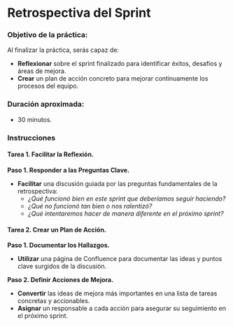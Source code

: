 # Retrospectiva del Sprint

### Objetivo de la práctica:
Al finalizar la práctica, serás capaz de:
- **Reflexionar** sobre el sprint finalizado para identificar éxitos, desafíos y áreas de mejora.
- **Crear** un plan de acción concreto para mejorar continuamente los procesos del equipo.

### Duración aproximada:
- 30 minutos.

### Instrucciones

#### Tarea 1. Facilitar la Reflexión.
**Paso 1. Responder a las Preguntas Clave.**
- **Facilitar** una discusión guiada por las preguntas fundamentales de la retrospectiva:
    - *¿Qué funcionó bien en este sprint que deberíamos seguir haciendo?*
    - *¿Qué no funcionó tan bien o nos ralentizó?*
    - *¿Qué intentaremos hacer de manera diferente en el próximo sprint?*

#### Tarea 2. Crear un Plan de Acción.
**Paso 1. Documentar los Hallazgos.**
- **Utilizar** una página de Confluence para documentar las ideas y puntos clave surgidos de la discusión.

**Paso 2. Definir Acciones de Mejora.**
- **Convertir** las ideas de mejora más importantes en una lista de tareas concretas y accionables.
- **Asignar** un responsable a cada acción para asegurar su seguimiento en el próximo sprint.
